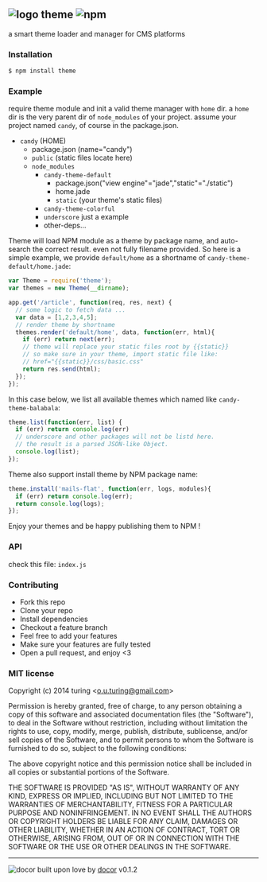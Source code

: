 ## ![logo](https://cdn1.iconfinder.com/data/icons/august/PNG/Colors.png) theme ![npm](https://badge.fury.io/js/theme.png)

a smart theme loader and manager for CMS platforms

### Installation

```bash
$ npm install theme
```

### Example

require theme module and init a valid theme manager with `home` dir.
a `home` dir is the very parent dir of `node_modules` of your project.
assume your project named `candy`, of course in the package.json.

- `candy` (HOME)
  - package.json (name="candy")
  - `public` (static files locate here)
  - `node_modules`
    - `candy-theme-default`
      - package.json("view engine"="jade","static"="./static")
      - home.jade
      - `static` (your theme's static files)
    - `candy-theme-colorful`
    - `underscore` just a example
    - other-deps...

Theme will load NPM module as a theme by package name, and auto-search the correct result. even not fully filename provided. So here is a simple example, we provide `default/home` as a shortname of `candy-theme-default/home.jade`:

```javascript
var Theme = require('theme');
var themes = new Theme(__dirname);

app.get('/article', function(req, res, next) {
  // some logic to fetch data ...
  var data = [1,2,3,4,5];
  // render theme by shortname
  themes.render('default/home', data, function(err, html){
    if (err) return next(err);
    // theme will replace your static files root by {{static}}
    // so make sure in your theme, import static file like:
    // href="{{static}}/css/basic.css"
    return res.send(html);
  });
});
```
In this case below, we list all available themes which named like `candy-theme-balabala`:

```javascript
theme.list(function(err, list) {
  if (err) return console.log(err)
  // underscore and other packages will not be listd here.
  // the result is a parsed JSON-like Object.
  console.log(list);
});
```
Theme also support install theme by NPM package name:

```javascript
theme.install('mails-flat', function(err, logs, modules){
  if (err) return console.log(err);
  return console.log(logs);
});
```

Enjoy your themes and be happy publishing them to NPM !

### API
check this file: `index.js`

### Contributing
- Fork this repo
- Clone your repo
- Install dependencies
- Checkout a feature branch
- Feel free to add your features
- Make sure your features are fully tested
- Open a pull request, and enjoy <3

### MIT license
Copyright (c) 2014 turing &lt;o.u.turing@gmail.com&gt;

Permission is hereby granted, free of charge, to any person obtaining a copy
of this software and associated documentation files (the &quot;Software&quot;), to deal
in the Software without restriction, including without limitation the rights
to use, copy, modify, merge, publish, distribute, sublicense, and/or sell
copies of the Software, and to permit persons to whom the Software is
furnished to do so, subject to the following conditions:

The above copyright notice and this permission notice shall be included in
all copies or substantial portions of the Software.

THE SOFTWARE IS PROVIDED &quot;AS IS&quot;, WITHOUT WARRANTY OF ANY KIND, EXPRESS OR
IMPLIED, INCLUDING BUT NOT LIMITED TO THE WARRANTIES OF MERCHANTABILITY,
FITNESS FOR A PARTICULAR PURPOSE AND NONINFRINGEMENT. IN NO EVENT SHALL THE
AUTHORS OR COPYRIGHT HOLDERS BE LIABLE FOR ANY CLAIM, DAMAGES OR OTHER
LIABILITY, WHETHER IN AN ACTION OF CONTRACT, TORT OR OTHERWISE, ARISING FROM,
OUT OF OR IN CONNECTION WITH THE SOFTWARE OR THE USE OR OTHER DEALINGS IN
THE SOFTWARE.

---
![docor](https://cdn1.iconfinder.com/data/icons/windows8_icons_iconpharm/26/doctor.png)
built upon love by [docor](https://github.com/turingou/docor.git) v0.1.2